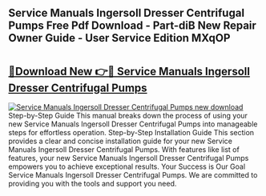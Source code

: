 ## Service Manuals Ingersoll Dresser Centrifugal Pumps Free Pdf Download - Part-diB New Repair Owner Guide - User Service Edition MXqOP

# <h2><a href="http://bc76273.oget.top/?id=Service+Manuals+Ingersoll+Dresser+Centrifugal+Pumps">🔗Download New 👉🔴 Service Manuals Ingersoll Dresser Centrifugal Pumps</a></h2>

[![Service Manuals Ingersoll Dresser Centrifugal Pumps new download](https://i.imgur.com/5g1atiW.png)](http://bc76273.oget.top/?id=Service+Manuals+Ingersoll+Dresser+Centrifugal+Pumps)
Step-by-Step Guide This manual breaks down the process of using your new Service Manuals Ingersoll Dresser Centrifugal Pumps into manageable steps for effortless operation. Step-by-Step Installation Guide This section provides a clear and concise installation guide for your new Service Manuals Ingersoll Dresser Centrifugal Pumps. With features like list of features, your new Service Manuals Ingersoll Dresser Centrifugal Pumps empowers you to achieve exceptional results. Your Success is Our Goal Service Manuals Ingersoll Dresser Centrifugal Pumps. We are committed to providing you with the tools and support you need.
